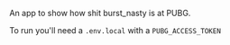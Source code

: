 An app to show how shit burst_nasty is at PUBG.

To run you'll need a `.env.local` with a `PUBG_ACCESS_TOKEN`
